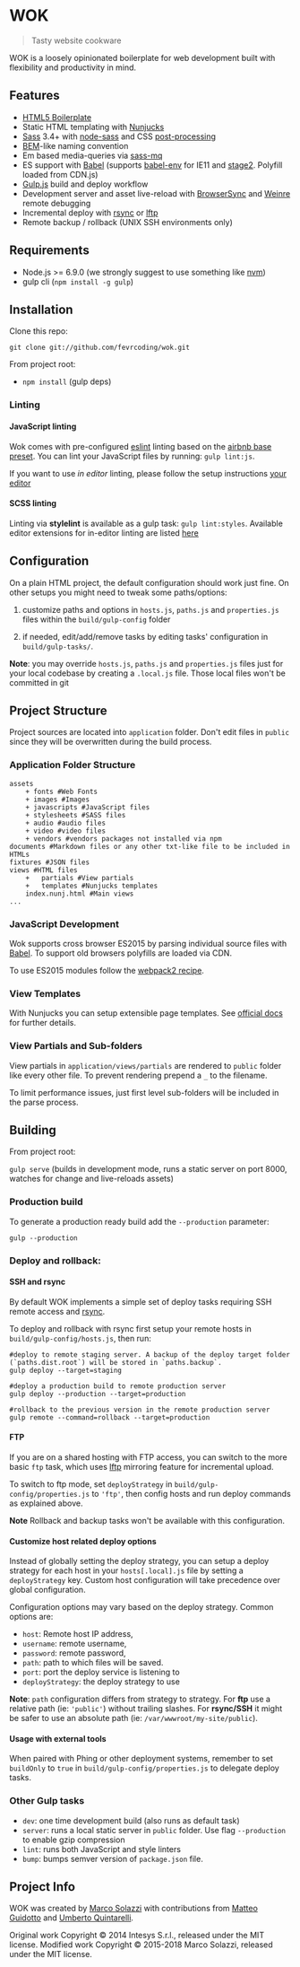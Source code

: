 # WOK

> Tasty website cookware

WOK is a loosely opinionated boilerplate for web development built with flexibility and productivity in mind.

## Features

* [HTML5 Boilerplate](http://html5boilerplate.com/)
* Static HTML templating with [Nunjucks](https://mozilla.github.io/nunjucks/)
* [Sass](http://sass-lang.com/) 3.4+ with [node-sass](https://github.com/sass/node-sass) and CSS [post-processing](https://github.com/postcss/postcss)
* [BEM](http://blog.kaelig.fr/post/48196348743/fifty-shades-of-bem)-like naming convention
* Em based media-queries via [sass-mq](https://github.com/sass-mq/sass-mq)
* ES support with [Babel](https://babeljs.io/) (supports [babel-env](https://github.com/babel/babel-preset-env) for IE11 and [stage2](https://babeljs.io/docs/plugins/preset-stage-2/). Polyfill loaded from CDN.js)
* [Gulp.js](http://gulpjs.com/) build and deploy workflow
* Development server and asset live-reload with [BrowserSync](http://www.browsersync.io/) and [Weinre](http://people.apache.org/~pmuellr/weinre/) remote debugging
* Incremental deploy with [rsync](https://rsync.samba.org/) or [lftp](http://lftp.yar.ru/)
* Remote backup / rollback (UNIX SSH environments only)



## Requirements

* Node.js >= 6.9.0 (we strongly suggest to use something like [nvm](https://github.com/creationix/nvm))
* gulp cli (`npm install -g gulp`)

## Installation

Clone this repo:

    git clone git://github.com/fevrcoding/wok.git

From project root:

* `npm install` (gulp deps)

### Linting

#### JavaScript linting

Wok comes with pre-configured [eslint](http://eslint.org/) linting based on the [airbnb base preset](https://www.npmjs.com/package/eslint-config-airbnb-base).
You can lint your JavaScript files by running: `gulp lint:js`.

If you want to use _in editor_ linting, please follow the setup instructions [your editor](http://eslint.org/docs/user-guide/integrations#editors)

#### SCSS linting

Linting via **stylelint** is available as a gulp task: `gulp lint:styles`.
Available editor extensions for in-editor linting are listed [here](http://stylelint.io/user-guide/complementary-tools/)

## Configuration

On a plain HTML project, the default configuration should work just fine. On other setups you might need to tweak some paths/options:

1. customize paths and options in `hosts.js`, `paths.js` and `properties.js` files within the `build/gulp-config` folder

1. if needed, edit/add/remove tasks by editing tasks' configuration in `build/gulp-tasks/`.

**Note**: you may override `hosts.js`, `paths.js` and `properties.js` files just for your local codebase by creating a `.local.js` file. Those local files won't be committed in git

## Project Structure

Project sources are located into `application` folder. Don't edit files in `public` since they will be overwritten during the build process.

### Application Folder Structure

    assets
        + fonts #Web Fonts
        + images #Images
        + javascripts #JavaScript files
        + stylesheets #SASS files
        + audio #audio files
        + video #video files
        + vendors #vendors packages not installed via npm
    documents #Markdown files or any other txt-like file to be included in HTMLs
    fixtures #JSON files
    views #HTML files
        +   partials #View partials
        +   templates #Nunjucks templates
        index.nunj.html #Main views
    ...

### JavaScript Development

Wok supports cross browser ES2015 by parsing individual source files with [Babel](https://babeljs.io/). To support old browsers polyfills are loaded via CDN.

To use ES2015 modules follow the [webpack2 recipe](https://github.com/fevrcoding/wok/wiki/Gulp:-webpack-and-ES6). 

### View Templates

With Nunjucks you can setup extensible page templates. See [official docs](https://mozilla.github.io/nunjucks/templating.html#template-inheritance) for further details.

### View Partials and Sub-folders

View partials in `application/views/partials` are rendered to `public` folder like every other file. To prevent rendering prepend a `_` to the filename.

To limit performance issues, just first level sub-folders will be included in the parse process.

## Building

From project root:

`gulp serve` (builds in development mode,  runs a static server on port 8000, watches for change and live-reloads assets)

### Production build

To generate a production ready build add the `--production` parameter:


    gulp --production


### Deploy and rollback:

#### SSH and rsync

By default WOK implements a simple set of deploy tasks requiring SSH remote access and [rsync](https://rsync.samba.org).

To deploy and rollback with rsync first setup your remote hosts in `build/gulp-config/hosts.js`, then run:

    #deploy to remote staging server. A backup of the deploy target folder (`paths.dist.root`) will be stored in `paths.backup`.
    gulp deploy --target=staging

    #deploy a production build to remote production server
    gulp deploy --production --target=production

    #rollback to the previous version in the remote production server
    gulp remote --command=rollback --target=production

#### FTP

If you are on a shared hosting with FTP access, you can switch to the more basic `ftp` task, which uses [lftp](http://lftp.yar.ru) mirroring feature for incremental upload.

To switch to ftp mode, set `deployStrategy` in `build/gulp-config/properties.js` to `'ftp'`, then config hosts and run deploy commands as explained above.

**Note** Rollback and backup tasks won't be available with this configuration.

#### Customize host related deploy options

Instead of globally setting the deploy strategy, you can setup a deploy strategy for each host in your `hosts[.local].js` file by setting a `deployStrategy` key. Custom host configuration will take precedence over global configuration.

Configuration options may vary based on the deploy strategy. Common options are:

* `host`: Remote host IP address,
* `username`: remote username,
* `password`: remote password,
* `path`: path to which files will be saved.
* `port`: port the deploy service is listening to
* `deployStrategy`: the deploy strategy to use

**Note**: `path` configuration differs from strategy to strategy. For **ftp** use a relative path (ie: `'public'`) without trailing slashes. For **rsync/SSH** it might be safer to use an absolute path (ie: `/var/wwwroot/my-site/public`).


#### Usage with external tools

When paired with Phing or other deployment systems, remember to set `buildOnly` to `true` in `build/gulp-config/properties.js` to delegate deploy tasks.

### Other Gulp tasks

* `dev`: one time development build (also runs as default task)
* `server`: runs a local static server in `public` folder. Use flag `--production` to enable gzip compression
* `lint`: runs both JavaScript and style linters
* `bump`: bumps semver version of `package.json` file.

## Project Info

WOK was created by [Marco Solazzi](https://github.com/dwightjack) with contributions from [Matteo Guidotto](https://github.com/mguidotto) and [Umberto Quintarelli](https://github.com/quincia).

Original work Copyright © 2014 Intesys S.r.l., released under the MIT license.
Modified work Copyright © 2015-2018 Marco Solazzi, released under the MIT license.
